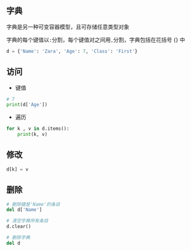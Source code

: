 <!--
 * @Description: 
 * @Version: 1.0
 * @Author: DaLao
 * @Email: dalao_li@163.com
 * @Date: 2021-12-02 23:02:30
 * @LastEditors: DaLao
 * @LastEditTime: 2021-12-25 16:02:35
-->

## 字典

字典是另一种可变容器模型，且可存储任意类型对象

字典的每个键值以`:`分割，每个键值对之间用`,`分割，字典包括在花括号 {} 中


```py
d = {'Name': 'Zara', 'Age': 7, 'Class': 'First'}
```
## 访问

- 键值

```py
# 7
print(d['Age'])
```

- 遍历

```py
for k , v in d.items():
    print(k, v)
```

## 修改
  
```py
d[k] = v
```

## 删除

```py
# 删除键是'Name'的条目
del d['Name']

# 清空字典所有条目
d.clear()

# 删除字典
del d         
```